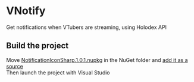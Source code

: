 # VNotify
Get notifications when VTubers are streaming, using Holodex API


## Build the project
Move [NotificationIconSharp.1.0.1.nupkg](https://github.com/darkfrostystorm/NotificationTrayIconSharp/releases/tag/1.0.1) in the NuGet folder and [add it as a source](https://stackoverflow.com/a/10240180/6663248)\
Then launch the project with Visual Studio
